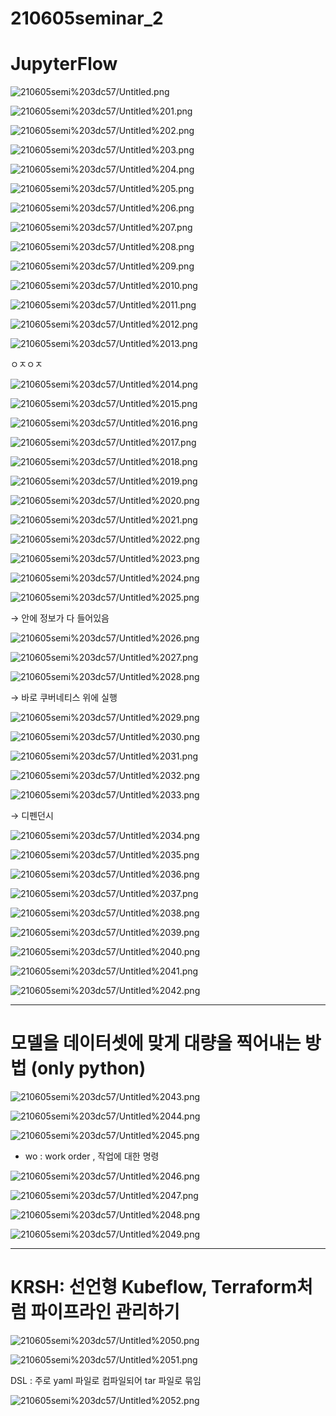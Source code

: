 # 210605seminar_2

# JupyterFlow

![210605semi%203dc57/Untitled.png](210605semi%203dc57/Untitled.png)

![210605semi%203dc57/Untitled%201.png](210605semi%203dc57/Untitled%201.png)

![210605semi%203dc57/Untitled%202.png](210605semi%203dc57/Untitled%202.png)

![210605semi%203dc57/Untitled%203.png](210605semi%203dc57/Untitled%203.png)

![210605semi%203dc57/Untitled%204.png](210605semi%203dc57/Untitled%204.png)

![210605semi%203dc57/Untitled%205.png](210605semi%203dc57/Untitled%205.png)

![210605semi%203dc57/Untitled%206.png](210605semi%203dc57/Untitled%206.png)

![210605semi%203dc57/Untitled%207.png](210605semi%203dc57/Untitled%207.png)

![210605semi%203dc57/Untitled%208.png](210605semi%203dc57/Untitled%208.png)

![210605semi%203dc57/Untitled%209.png](210605semi%203dc57/Untitled%209.png)

![210605semi%203dc57/Untitled%2010.png](210605semi%203dc57/Untitled%2010.png)

![210605semi%203dc57/Untitled%2011.png](210605semi%203dc57/Untitled%2011.png)

![210605semi%203dc57/Untitled%2012.png](210605semi%203dc57/Untitled%2012.png)

![210605semi%203dc57/Untitled%2013.png](210605semi%203dc57/Untitled%2013.png)

ㅇㅈㅇㅈ

![210605semi%203dc57/Untitled%2014.png](210605semi%203dc57/Untitled%2014.png)

![210605semi%203dc57/Untitled%2015.png](210605semi%203dc57/Untitled%2015.png)

![210605semi%203dc57/Untitled%2016.png](210605semi%203dc57/Untitled%2016.png)

![210605semi%203dc57/Untitled%2017.png](210605semi%203dc57/Untitled%2017.png)

![210605semi%203dc57/Untitled%2018.png](210605semi%203dc57/Untitled%2018.png)

![210605semi%203dc57/Untitled%2019.png](210605semi%203dc57/Untitled%2019.png)

![210605semi%203dc57/Untitled%2020.png](210605semi%203dc57/Untitled%2020.png)

![210605semi%203dc57/Untitled%2021.png](210605semi%203dc57/Untitled%2021.png)

![210605semi%203dc57/Untitled%2022.png](210605semi%203dc57/Untitled%2022.png)

![210605semi%203dc57/Untitled%2023.png](210605semi%203dc57/Untitled%2023.png)

![210605semi%203dc57/Untitled%2024.png](210605semi%203dc57/Untitled%2024.png)

![210605semi%203dc57/Untitled%2025.png](210605semi%203dc57/Untitled%2025.png)

→ 안에 정보가 다 들어있음

![210605semi%203dc57/Untitled%2026.png](210605semi%203dc57/Untitled%2026.png)

![210605semi%203dc57/Untitled%2027.png](210605semi%203dc57/Untitled%2027.png)

![210605semi%203dc57/Untitled%2028.png](210605semi%203dc57/Untitled%2028.png)

→ 바로 쿠버네티스 위에 실행

![210605semi%203dc57/Untitled%2029.png](210605semi%203dc57/Untitled%2029.png)

![210605semi%203dc57/Untitled%2030.png](210605semi%203dc57/Untitled%2030.png)

![210605semi%203dc57/Untitled%2031.png](210605semi%203dc57/Untitled%2031.png)

![210605semi%203dc57/Untitled%2032.png](210605semi%203dc57/Untitled%2032.png)

![210605semi%203dc57/Untitled%2033.png](210605semi%203dc57/Untitled%2033.png)

→ 디펜던시

![210605semi%203dc57/Untitled%2034.png](210605semi%203dc57/Untitled%2034.png)

![210605semi%203dc57/Untitled%2035.png](210605semi%203dc57/Untitled%2035.png)

![210605semi%203dc57/Untitled%2036.png](210605semi%203dc57/Untitled%2036.png)

![210605semi%203dc57/Untitled%2037.png](210605semi%203dc57/Untitled%2037.png)

![210605semi%203dc57/Untitled%2038.png](210605semi%203dc57/Untitled%2038.png)

![210605semi%203dc57/Untitled%2039.png](210605semi%203dc57/Untitled%2039.png)

![210605semi%203dc57/Untitled%2040.png](210605semi%203dc57/Untitled%2040.png)

![210605semi%203dc57/Untitled%2041.png](210605semi%203dc57/Untitled%2041.png)

![210605semi%203dc57/Untitled%2042.png](210605semi%203dc57/Untitled%2042.png)

---

# 모델을 데이터셋에 맞게 대량을 찍어내는 방법 (only python)

![210605semi%203dc57/Untitled%2043.png](210605semi%203dc57/Untitled%2043.png)

![210605semi%203dc57/Untitled%2044.png](210605semi%203dc57/Untitled%2044.png)

![210605semi%203dc57/Untitled%2045.png](210605semi%203dc57/Untitled%2045.png)

- wo : work order , 작업에 대한 명령

![210605semi%203dc57/Untitled%2046.png](210605semi%203dc57/Untitled%2046.png)

![210605semi%203dc57/Untitled%2047.png](210605semi%203dc57/Untitled%2047.png)

![210605semi%203dc57/Untitled%2048.png](210605semi%203dc57/Untitled%2048.png)

![210605semi%203dc57/Untitled%2049.png](210605semi%203dc57/Untitled%2049.png)

---

# KRSH: 선언형 Kubeflow, Terraform처럼 파이프라인 관리하기

![210605semi%203dc57/Untitled%2050.png](210605semi%203dc57/Untitled%2050.png)

![210605semi%203dc57/Untitled%2051.png](210605semi%203dc57/Untitled%2051.png)

DSL : 주로 yaml 파일로 컴파일되어 tar 파일로 묶임

![210605semi%203dc57/Untitled%2052.png](210605semi%203dc57/Untitled%2052.png)